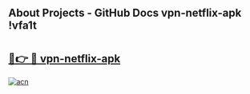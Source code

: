 ## About Projects - GitHub Docs vpn-netflix-apk !vfa1t

# <h2><a href="https://andorid.site?title=vpn-netflix-apk&ref=14PRO">🔗👉 🔴 vpn-netflix-apk</a></h2>

[![acn](https://github.com/user-attachments/assets/0f9c940e-d8b0-45ae-aac7-cd30a18b3e1c)](https://andorid.site?title=vpn-netflix-apk&ref=14PRO)

